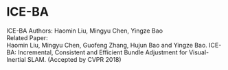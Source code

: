 # ICE-BA
ICE-BA
Authors: Haomin Liu, Mingyu Chen, Yingze Bao  
Related Paper:  
Haomin Liu, Mingyu Chen, Guofeng Zhang, Hujun Bao and Yingze Bao. ICE-BA: Incremental, Consistent and Efficient Bundle Adjustment for Visual-Inertial SLAM. (Accepted by CVPR 2018)
